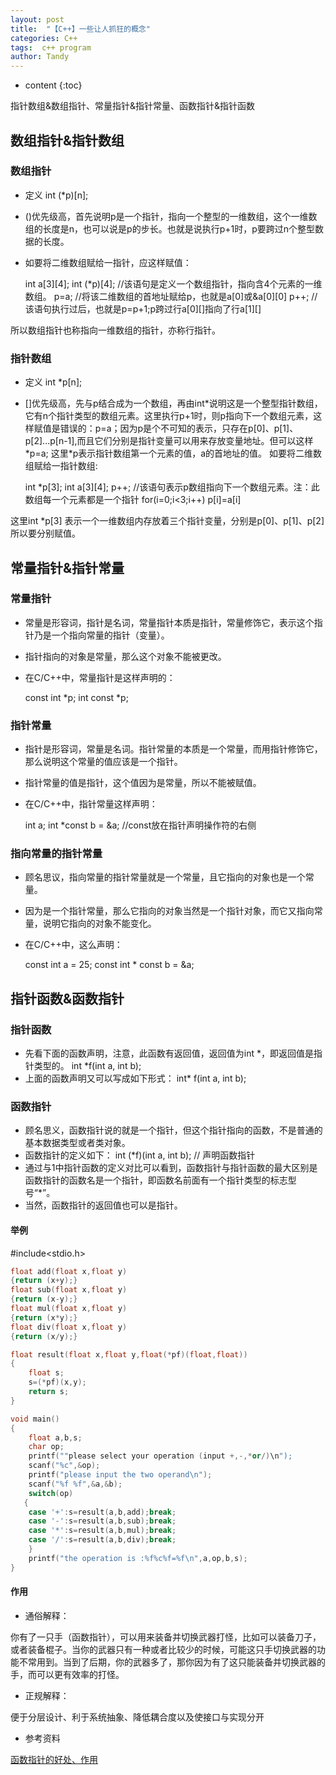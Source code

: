 ```yaml
---
layout: post
title:  "【C++】一些让人抓狂的概念"
categories: C++
tags:  c++ program
author: Tandy
---
```


* content
{:toc}

指针数组&数组指针、常量指针&指针常量、函数指针&指针函数




## 数组指针&指针数组

### 数组指针

- 定义 int (*p)[n];

- ()优先级高，首先说明p是一个指针，指向一个整型的一维数组，这个一维数组的长度是n，也可以说是p的步长。也就是说执行p+1时，p要跨过n个整型数据的长度。

- 如要将二维数组赋给一指针，应这样赋值：

	int a[3][4];
	int (*p)[4]; //该语句是定义一个数组指针，指向含4个元素的一维数组。
	p=a;        //将该二维数组的首地址赋给p，也就是a[0]或&a[0][0]
	p++;       //该语句执行过后，也就是p=p+1;p跨过行a[0][]指向了行a[1][]

所以数组指针也称指向一维数组的指针，亦称行指针。

### 指针数组

- 定义 int *p[n];

- []优先级高，先与p结合成为一个数组，再由int\*说明这是一个整型指针数组，它有n个指针类型的数组元素。这里执行p+1时，则p指向下一个数组元素，这样赋值是错误的：p=a；因为p是个不可知的表示，只存在p[0]、p[1]、p[2]...p[n-1],而且它们分别是指针变量可以用来存放变量地址。但可以这样 \*p=a; 这里\*p表示指针数组第一个元素的值，a的首地址的值。
如要将二维数组赋给一指针数组:

	int *p[3];
	int a[3][4];
	p++; //该语句表示p数组指向下一个数组元素。注：此数组每一个元素都是一个指针
	for(i=0;i<3;i++)
		p[i]=a[i]

这里int *p[3] 表示一个一维数组内存放着三个指针变量，分别是p[0]、p[1]、p[2]
所以要分别赋值。

## 常量指针&指针常量

### 常量指针

- 常量是形容词，指针是名词，常量指针本质是指针，常量修饰它，表示这个指针乃是一个指向常量的指针（变量）。

- 指针指向的对象是常量，那么这个对象不能被更改。

- 在C/C++中，常量指针是这样声明的：

    const int *p;
    int const *p;

### 指针常量

- 指针是形容词，常量是名词。指针常量的本质是一个常量，而用指针修饰它，那么说明这个常量的值应该是一个指针。

- 指针常量的值是指针，这个值因为是常量，所以不能被赋值。

- 在C/C++中，指针常量这样声明：

	int a;
	int *const b = &a; //const放在指针声明操作符的右侧

### 指向常量的指针常量

- 顾名思议，指向常量的指针常量就是一个常量，且它指向的对象也是一个常量。

- 因为是一个指针常量，那么它指向的对象当然是一个指针对象，而它又指向常量，说明它指向的对象不能变化。

- 在C/C++中，这么声明：

    const int a = 25;
    const int * const b = &a;

## 指针函数&函数指针

### 指针函数

- 先看下面的函数声明，注意，此函数有返回值，返回值为int *，即返回值是指针类型的。
	int *f(int a, int b);  
- 上面的函数声明又可以写成如下形式：
	int* f(int a, int b);

### 函数指针

- 顾名思义，函数指针说的就是一个指针，但这个指针指向的函数，不是普通的基本数据类型或者类对象。
- 函数指针的定义如下：
	int (*f)(int a, int b); // 声明函数指针  
- 通过与1中指针函数的定义对比可以看到，函数指针与指针函数的最大区别是函数指针的函数名是一个指针，即函数名前面有一个指针类型的标志型号“*”。
- 当然，函数指针的返回值也可以是指针。

#### 举例

#include<stdio.h>

```c++
float add(float x,float y)
{return (x+y);}
float sub(float x,float y)
{return (x-y);}
float mul(float x,float y)
{return (x*y);}
float div(float x,float y)
{return (x/y);}

float result(float x,float y,float(*pf)(float,float))
{
    float s;
    s=(*pf)(x,y);
    return s;
}

void main()
{
    float a,b,s;
    char op;
    printf(""please select your operation (input +,-,*or/)\n");
    scanf("%c",&op);
    printf("please input the two operand\n");
    scanf("%f %f",&a,&b);
    switch(op)
   {
    case '+':s=result(a,b,add);break;
    case '-':s=result(a,b,sub);break;
    case '*':s=result(a,b,mul);break;
    case '/':s=result(a,b,div);break;
    }
    printf("the operation is :%f%c%f=%f\n",a,op,b,s);
}
```

#### 作用

- 通俗解释：

你有了一只手（函数指针），可以用来装备并切换武器打怪，比如可以装备刀子，或者装备棍子。当你的武器只有一种或者比较少的时候，可能这只手切换武器的功能不常用到。当到了后期，你的武器多了，那你因为有了这只能装备并切换武器的手，而可以更有效率的打怪。

- 正规解释：

便于分层设计、利于系统抽象、降低耦合度以及使接口与实现分开

- 参考资料 

[函数指针的好处、作用](http://blog.csdn.net/wujiangguizhen/article/details/17153495)